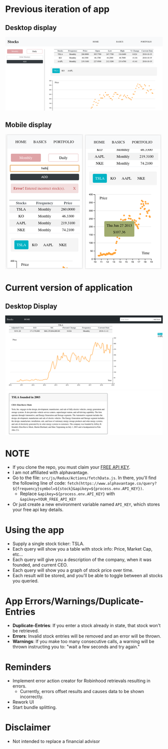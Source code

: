# Previous iteration of app

## Desktop display
![nothing to show](./screenshots/desktop-1.png)

## Mobile display
![nothing to show](./screenshots/mobile-1.png)
![nothing to show](./screenshots/mobile-2.png)

# Current version of application

## Desktop Display
![nothing to show](./screenshots/desktop-new-1.png)
![nothing to show](./screenshots/desktop-new-2.png)

# NOTE
+ If you clone the repo, you must claim your [FREE API KEY](https://www.alphavantage.co/support/#api-key).
+ I am not affiliated with alphavantage.
+ Go to the file: `src/js/Redux/Actions/fetchData.js`. In there, you'll find the following line of code:
`fetch(https://www.alphavantage.co/query?${frequency}symbol=${stock}&apikey=${process.env.API_KEY})`.
    + Replace `&apikey=${process.env.API_KEY}` with `&apikey=YOUR_FREE_API_KEY`
+ Or just create a new environment variable named `API_KEY`, which stores your free api key details.

# Using the app
+ Supply a single stock ticker: TSLA.
+ Each query will show you a table with stock info: Price, Market Cap, etc...
+ Each query will give you a description of the company, when it was founded, and current CEO.
+ Each query will show you a graph of stock price over time.
+ Each result will be stored, and you'll be able to toggle between all stocks you queried.

# App Errors/Warnings/Duplicate-Entries
+ __Duplicate-Entries__: If you enter a stock already in state, that stock won't be retrieved.
+ __Errors__: Invalid stock entries will be removed and an error will be thrown.
+ __Warnings__: If you make too many consecutive calls, a warning will be thrown instructing you to: "wait a few seconds and try again."

# Reminders
+ Implement error action creator for Robinhood retrievals resulting in errors.
    + Currently, errors offset results and causes data to be shown incorrectly.
+ Rework UI
+ Start bundle splitting.

# Disclaimer
+ Not intended to replace a financial advisor
